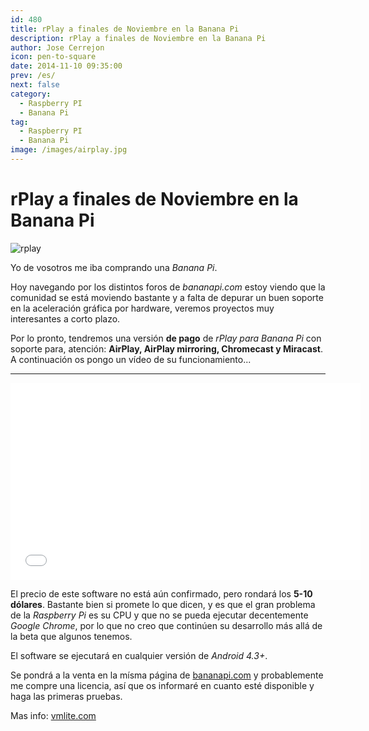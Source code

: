 ```yaml
---
id: 480
title: rPlay a finales de Noviembre en la Banana Pi
description: rPlay a finales de Noviembre en la Banana Pi
author: Jose Cerrejon
icon: pen-to-square
date: 2014-11-10 09:35:00
prev: /es/
next: false
category:
  - Raspberry PI
  - Banana Pi
tag:
  - Raspberry PI
  - Banana Pi
image: /images/airplay.jpg
---
```


# rPlay a finales de Noviembre en la Banana Pi

![rplay](/images/airplay.jpg)

Yo de vosotros me iba comprando una *Banana Pi*. 

Hoy navegando por los distintos foros de *bananapi.com* estoy viendo que la comunidad se está moviendo bastante y a falta de depurar un buen soporte en la aceleración gráfica por hardware, veremos proyectos muy interesantes a corto plazo.

Por lo pronto, tendremos una versión **de pago** de *rPlay para Banana Pi* con soporte para, atención: **AirPlay, AirPlay mirroring, Chromecast y Miracast**. A continuación os pongo un vídeo de su funcionamiento...

- - -
<iframe width="560" height="315" src="//www.youtube.com/embed/JX6SYvJUa5U" frameborder="0" allowfullscreen></iframe>

El precio de este software no está aún confirmado, pero rondará los **5-10 dólares**. Bastante bien si promete lo que dicen, y es que el gran problema de la *Raspberry Pi* es su CPU y que no se pueda ejecutar decentemente *Google Chrome*, por lo que no creo que continúen su desarrollo más allá de la beta que algunos tenemos.

El software se ejecutará en cualquier versión de *Android 4.3+*. 

Se pondrá a la venta en la mísma página de [bananapi.com](http://bananapi.com) y probablemente me compre una licencia, así que os informaré en cuanto esté disponible y haga las primeras pruebas.

Mas info: [vmlite.com](http://www.vmlite.com/index.php?option=com_kunena&Itemid=158&func=view&catid=23&id=17973&limit=6&limitstart=6)